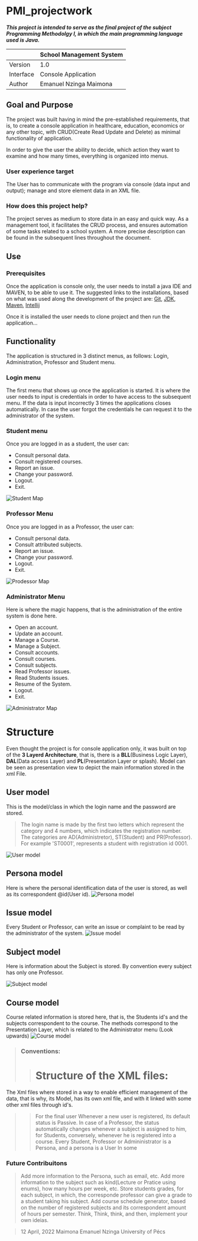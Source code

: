 # PMI_projectwork

_**This project is intended to serve as the final project of the subject Programming Methodolgy I, in which the main programming language used is Java.**_



|           | School Management System |
|-----------|--------------------------|
| Version   | 1.0                      |
| Interface | Console Application      |
| Author    | Emanuel Nzinga Maimona   |


## Goal and  Purpose
The project was built having in mind the pre-established requirements, that is, to create a console application in healthcare, education, economics or any other topic, with CRUD(Create Read Update and Delete) as minimal functionality of application.

In order to give the user the ability to decide, which action they want to examine and how many times, everything is organized into menus.

### User experience target
 The User has to communicate with the program via console (data input and output);  manage and store element data in an XML file.

### How does this project help?
The project serves as medium to store data in an easy and quick way. As a management tool, it facilitates the CRUD process, and ensures automation of some tasks related to a school system. A more precise description can be found in the subsequent lines throughout the document.


## Use
### Prerequisites
Once the application is console only, the user needs to install a java IDE and MAVEN, to be able to use it. The suggested links to the installations, based on what was used along the development of the project are:
[Git](https://git-scm.com/download/win),
[JDK](https://www.oracle.com/java/technologies/downloads/),
[Maven](https://maven.apache.org/download.cgi),
[Intellij](https://www.jetbrains.com/idea/download/#section=windows)

Once it is installed the user needs to clone project and then run the application...

## Functionality
The application is structured in 3 distinct menus, as follows: Login, Administration, Professor and Student menu.

### Login menu
The first menu that shows up once the application is started. It is where the user needs to input is credentials in order to have access to the subsequent menu.
If the data is input incorrectly 3 times the applications closes automatically. In case the user forgot the credentials he can request it to the administrator of the system.

### Student menu
Once you are logged in as a student, the user can:
- Consult personal data.
- Consult registered courses.
- Report an issue.
- Change your password.
- Logout.
- Exit.

![Student Map](./src/main/resources/img/student.png)


### Professor Menu
Once you are logged in as a Professor, the user can:
- Consult personal data.
- Consult attributed subjects.
- Report an issue.
- Change your password.
- Logout.
- Exit.

![Prodessor Map](./src/main/resources/img/professor.png)

### Administrator Menu
Here is where the magic happens, that is the administration of the entire system is done here.
- Open an account.
- Update an account.
- Manage a Course.
- Manage a Subject.
- Consult accounts.
- Consult courses.
- Consult subjects.
- Read Professor issues.
- Read Students issues.
- Resume of the System.
- Logout.
- Exit.

![Administrator Map](./src/main/resources/img/admin.png)


# Structure
Even thought the project is for console application only, it was built on top of the **3 Layerd Architecture**, that is, there is a **BLL**(Business Logic Layer), **DAL**(Data access Layer) and **PL**(Presentation Layer or splash). Model can be seen as presentation view to depict the main information stored in the xml File.

## User model
This is the model/class in which the login name and the password are stored.
>The login name is made by the first two letters which represent the category and 4 numbers, which indicates the registration number. The categories are AD(Administretor), ST(Student) and PR(Professor). For example 'ST0001', represents a student with registration id 0001.
> 
![User model](./src/main/resources/img/user.png)

## Persona model
Here is where the personal identification data of the user is stored, as well as its correspondent @id(User id). 
![Persona model](./src/main/resources/img/persona.png)

## Issue model
Every Student or Professor, can write an issue or complaint to be read by the administrator of the system.
![Issue model](./src/main/resources/img/issue.png)

## Subject model
Here is information about the Subject is stored. By convention every subject has only one Professor.

![Subject model](./src/main/resources/img/subject.png)


## Course model
Course related information is stored here, that is, the Students id's and the subjects correspondent to the course.
 The methods correspond to the Presentation Layer, which is related to the Administrator menu (Look upwards)
![Course model](./src/main/resources/img/course.png)

> ### Conventions:
>># Structure of the XML files:
The Xml files where stored in a way to enable efficient management of the data, that is why, its Model, has its own xml file, and with it linked with some other xml files through id's.

>> For the final user
Whenever a new user is registered, its default status is Passive. In case of a Professor, the status automatically changes whenever a subject is assigned to him, for Students, conversely, whenever he is registered into a course.
Every Student, Professor or Admininistrator is a Persona, and a persona is a User
In some 


### Future Contribuitons
> Add more information to the Persona, such as email, etc. 
> Add more information to the subject such as kind(Lecture or Pratice using enums), how many hours per week, etc. 
> Store students grades, for each subject, in which, the corresponde professor can give a grade to a student taking his subject.
> Add course schedule generator, based on the number of registered subjects and its correspondent amount of hours per semester.
> Think, Think, think, and then, implement your own ideias.


> 12 April, 2022
> Maimona Emanuel Nzinga
> University of Pécs
